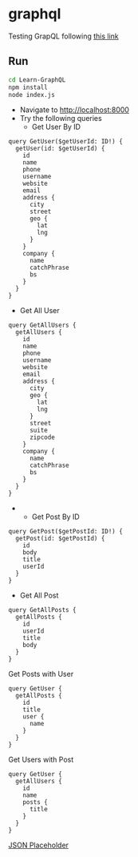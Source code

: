 # graphql

Testing GrapQL following [this link](https://medium.freecodecamp.org/a-beginners-guide-to-graphql-86f849ce1bec)

## Run

```sh
cd Learn-GraphQL
npm install
node index.js
```

- Navigate to [http://localhost:8000](http://localhost:8000)
- Try the following queries
  - Get User By ID

```
query GetUser($getUserId: ID!) {
  getUser(id: $getUserId) {
    id
    name
    phone
    username
    website
    email
    address {
      city
      street
      geo {
        lat
        lng
      }
    }
    company {
      name
      catchPhrase
      bs
    }
  }
}
```

  - Get All User

```
query GetAllUsers {
  getAllUsers {
    id
    name
    phone
    username
    website
    email
    address {
      city
      geo {
        lat
        lng
      }
      street
      suite
      zipcode
    }
    company {
      name
      catchPhrase
      bs
    }
  }
}
```

- 
  - Get Post By ID

```
query GetPost($getPostId: ID!) {
  getPost(id: $getPostId) {
    id
    body
    title
    userId
  }
}
```

  - Get All Post

```
query GetAllPosts {
  getAllPosts {
    id
    userId
    title
    body
  }
}
```
Get Posts with User
```
query GetUser {
  getAllPosts {
    id
    title
    user {
      name
    }
  }
}
```
Get Users with Post
```
query GetUser {
  getAllUsers {
    id
    name
    posts {
      title
    }
  }
}
```

[JSON Placeholder](https://jsonplaceholder.typicode.com/)